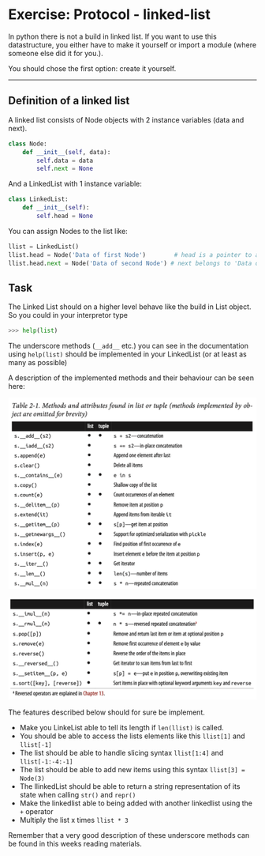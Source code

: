 # Exercise: Protocol - linked-list

<!--
`Solution <solution/06_datamodel/solutions.rst>`_
-->

In python there is not a build in linked list. If you want to use this datastructure, you either have to make it yourself or import a module (where someone else did it for you.).

You should chose the first option: create it yourself.

---

## Definition of a linked list

A linked list consists of Node objects with 2 instance variables (data and next).

```python
class Node:
    def __init__(self, data):
        self.data = data
        self.next = None
```

And a LinkedList with 1 instance variable:

```python
class LinkedList:
    def __init__(self):
        self.head = None
```

You can assign Nodes to the list like:

```python
llist = LinkedList()
llist.head = Node('Data of first Node')        # head is a pointer to a Node with data off 'Data of First Node'
llist.head.next = Node('Data of second Node') # next belongs to 'Data of First Node' Node and points to 'Data of second Node' Node.
```

## Task

The Linked List should on a higher level behave like the build in List object. So you could in your interpretor type

```python
>>> help(list)
```

The underscore methods (`__add__` etc.) you can see in the documentation using `help(list)` should be implemented in your LinkedList (or at least as many as possible)

A description of the implemented methods and their behaviour can be seen here:

![List and Tuple Methods 1](list_tup1.png)

![List and Tuple Methods 2](list_tup2.png)

The features described below should for sure be implement.

* Make you LinkeList able to tell its length if `len(llist)` is called.
* You should be able to access the lists elements like this `llist[1]` and `llist[-1]`
* The list should be able to handle slicing syntax `llist[1:4]` and `llist[-1:-4:-1]`
* The list should be able to add new items using this syntax `llist[3] = Node(3)`
* The llinkedList should be able to return a string representation of its state when calling `str()` and `repr()`
* Make the linkedlist able to being added with another linkedlist using the `+` operator
* Multiply the list x times `llist * 3`

Remember that a very good description of these underscore methods can be found in this weeks reading materials.
